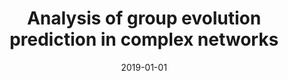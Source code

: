 ---
# Documentation: https://wowchemy.com/docs/managing-content/

title: Analysis of group evolution prediction in complex networks
subtitle: ''
summary: ''
authors:
- saganowski
- brodka
- Michał M. Koziarski
- kazienko
tags: []
categories: []
date: '2019-01-01'
lastmod: 2022-10-07T05:07:43Z
featured: false
draft: false

# Featured image
# To use, add an image named `featured.jpg/png` to your page's folder.
# Focal points: Smart, Center, TopLeft, Top, TopRight, Left, Right, BottomLeft, Bottom, BottomRight.
image:
  caption: ''
  focal_point: ''
  preview_only: false

# Projects (optional).
#   Associate this post with one or more of your projects.
#   Simply enter your project's folder or file name without extension.
#   E.g. `projects = ["internal-project"]` references `content/project/deep-learning/index.md`.
#   Otherwise, set `projects = []`.
projects: []
publishDate: '2022-10-07T05:07:42.799762Z'
publication_types:
- '2'
abstract: ''
publication: '*PLoS ONE*'
doi: 10.1371/journal.pone.0224194
links:
- name: URL
  url: https://journals.plos.org/plosone/article?id=10.1371/journal.pone.0224194
---